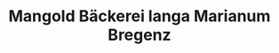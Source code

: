---
title: "Mangold Bäckerei langa Marianum Bregenz"
url: /bregenz/mangold-baeckerei-langa-marianum-bregenz/
shop: Bäckerei
---